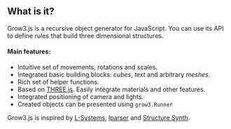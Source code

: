 ## What is it?

Grow3.js is a recursive object generator for JavaScript. You can use its API to define rules that build three dimensional structures.

#### Main features:

* Intuitive set of movements, rotations and scales.
* Integrated basic building blocks: *cubes*, *text* and arbitrary *meshes*.
* Rich set of helper functions.
* Based on [THREE.js](http://threejs.org/ "THREE.js"). Easily integrate materials and other features.
* Integrated positioning of camera and lights.
* Created objects can be presented using `grow3.Runner`

Grow3.js is inspired by [L-Systems](TODO), [lparser](TODO) and [Structure Synth](TODO).

